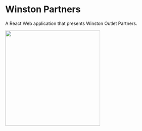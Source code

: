 # Winston Partners
A React Web application that presents Winston Outlet Partners.

<img src="https://i.imgur.com/rFLJcq1.png" width="300">
